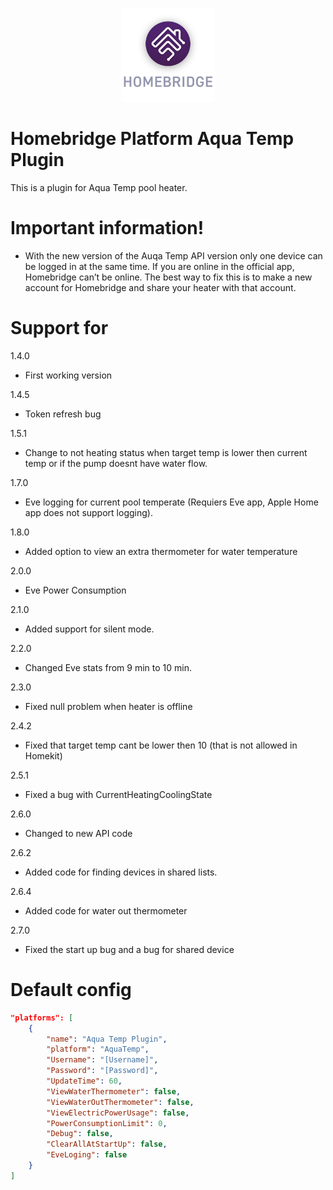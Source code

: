 <p align="center">
<img alt="Home Bridge logotype" src="https://github.com/homebridge/branding/raw/master/logos/homebridge-wordmark-logo-vertical.png" width="150">
</p>

# Homebridge Platform Aqua Temp Plugin

This is a plugin for Aqua Temp pool heater.

# Important information!

- With the new version of the Auqa Temp API version only one device can be logged in at the same time. If you are online in the official app, Homebridge can’t be online. The best way to fix this is to make a new account for Homebridge and share your heater with that account.


# Support for

1.4.0
- First working version

1.4.5
- Token refresh bug

1.5.1
- Change to not heating status when target temp is lower then current temp or if the pump doesnt have water flow.

1.7.0
- Eve logging for current pool temperate (Requiers Eve app, Apple Home app does not support logging).

1.8.0
- Added option to view an extra thermometer for water temperature

2.0.0
- Eve Power Consumption

2.1.0
- Added support for silent mode.

2.2.0
- Changed Eve stats from 9 min to 10 min.

2.3.0
- Fixed null problem when heater is offline

2.4.2
- Fixed that target temp cant be lower then 10 (that is not allowed in Homekit)

2.5.1
- Fixed a bug with CurrentHeatingCoolingState

2.6.0
- Changed to new API code

2.6.2
- Added code for finding devices in shared lists. 

2.6.4
- Added code for water out thermometer

2.7.0
- Fixed the start up bug and a bug for shared device


# Default config

```json
"platforms": [
    {
        "name": "Aqua Temp Plugin",
        "platform": "AquaTemp",
        "Username": "[Username]",
        "Password": "[Password]",
        "UpdateTime": 60,
        "ViewWaterThermometer": false,
        "ViewWaterOutThermometer": false,
        "ViewElectricPowerUsage": false,
        "PowerConsumptionLimit": 0,
        "Debug": false,
        "ClearAllAtStartUp": false,
        "EveLoging": false
    }
]
```

